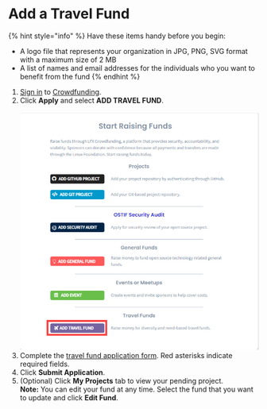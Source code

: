 # Add a Travel Fund

{% hint style="info" %}
Have these items handy before you begin:

* A logo file that represents your organization in JPG, PNG, SVG format with a maximum size of 2 MB
* A list of names and email addresses for the individuals who you want to benefit from the fund
{% endhint %}

1. [Sign in](../../sso/sign-in/) to [Crowdfunding](https://crowdfunding.lfx.linuxfoundation.org).
2. Click **Apply** and select **ADD TRAVEL FUND**.\
   \
   ![](<../../.gitbook/assets/add travel fund.png>)
3. Complete the [travel fund application form](../travel-fund-application.md). Red asterisks indicate required fields.
4. Click **Submit Application**.
5. (Optional) Click **My Projects** tab to view your pending project.\
   **Note:** You can edit your fund at any time. Select the fund that you want to update and click **Edit Fund**.
